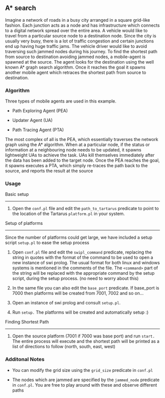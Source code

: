 ## A* search
Imagine a network of roads in a busy city arranged in a square grid-like fashion. Each junction acts as a node and has infrastructure which connects to a digital network spread over the entire area. A vehicle would like to travel from a particular source node to a destination node. Since the city is usually very busy, there is a lot of traffic congestion and certain junctions end up having huge traffic jams. The vehicle driver would like to avoid traversing such jammed nodes during his journey. To find the shortest path from source to destination avoiding jammed nodes, a mobile-agent is spawned at the source. The agent looks for the destination using the well known A* graph search algorithm. Once it reaches the goal it spawns another mobile agent which retraces the shortest path from source to destination.

### Algorithm
Three types of mobile agents are used in this example.

* Path Exploring Agent (PEA)

* Updater Agent (UA)

* Path Tracing Agent (PTA)

The most complex of all is the PEA, which essentially traverses the network graph using the A* algorithm. When at a particular node, if the status or information at a neighbouring node needs to be updated, it spawns lightweight UAs to achieve the task. UAs kill themselves immediately after the data has been added to the target node. Once the PEA reaches the goal, it spawns executes a PTA, which simply re-traces the path back to the source, and reports the result at the source


### Usage

Basic setup
________

1. Open the `conf.pl` file and edit the `path_to_tartarus` predicate to point to the location of the Tartarus `platform.pl` in your system.


Setup of platforms
___________________

Since the number of platforms could get large, we have included a setup script `setup.pl` to ease the setup process

1. Open `conf.pl` file and edit the `swipl_command` predicate, replacing the string in quotes with the format of the command to be used to open a new instance of swi prolog. The usual format for both linux and windows systems is mentioned in the comments of the file. The `<command>` part of the string will be replaced with the appropriate command by the setup script, during the setup process. (no need to worry about this)

2. In the same file you can also edit the `base_port` predicate. If base_port is 7000 then platforms will be created from 7001, 7002 and so on... 

3. Open an instance of swi prolog and consult `setup.pl`.

4. Run `setup.` The platforms will be created and automatically setup :)


Finding Shortest Path
_____________________

1. Open the source platform (7001 if 7000 was base port) and run `start.` The entire process will execute and the shortest path will be printed as a list of directions to follow (north, south, east, west)




### Additonal Notes

* You can modify the grid size using the `grid_size` predicate in `conf.pl`

* The nodes which are jammed are specified by the `jammed_node` predicate in `conf.pl`. You are free to play around with these and observe different paths




  
